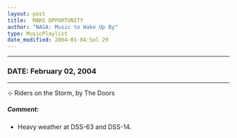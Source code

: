 ```yaml
---
layout: post
title:  MARS OPPORTUNITY
author: "NASA: Music to Wake Up By"
type: MusicPlaylist
date_modified: 2004-01-04:Sol 29
---
```


----
### DATE: February 02, 2004
----
⊹ Riders on the Storm, by The Doors

##### Comment:
* Heavy weather at DSS-63 and DSS-14.
